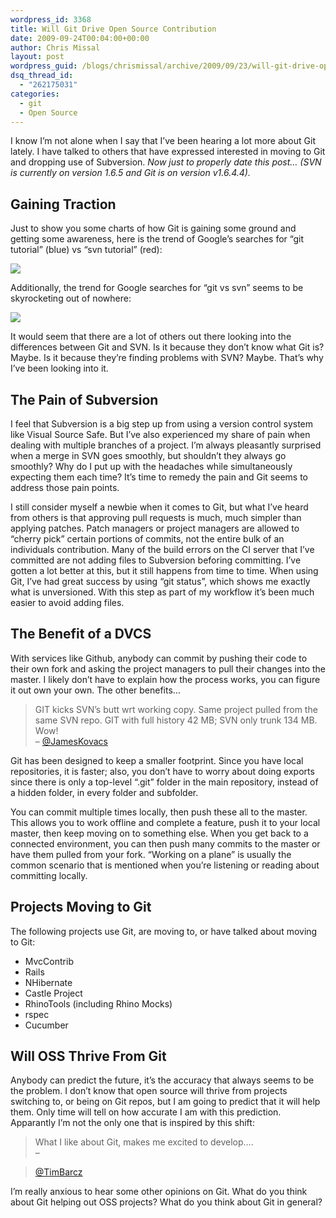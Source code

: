 ```yaml
---
wordpress_id: 3368
title: Will Git Drive Open Source Contribution
date: 2009-09-24T00:04:00+00:00
author: Chris Missal
layout: post
wordpress_guid: /blogs/chrismissal/archive/2009/09/23/will-git-drive-open-source-contribution.aspx
dsq_thread_id:
  - "262175031"
categories:
  - git
  - Open Source
---
```

I know I&#8217;m not alone when I say that I&#8217;ve been hearing a lot more about Git lately. I have talked to others that have expressed interested in moving to Git and dropping use of Subversion. _Now just to properly date this post&#8230; (SVN is currently on version 1.6.5 and Git is on version&nbsp;v1.6.4.4)._

## Gaining Traction

Just to show you some charts of how Git is gaining some ground and getting some awareness, here is the trend of Google&#8217;s searches for &#8220;git tutorial&#8221; (blue) vs &#8220;svn tutorial&#8221; (red):

![](//lostechies.com/chrismissal/files/2011/03/git-tutorial-svn-tutorial.png)

Additionally, the trend for Google searches for &#8220;git vs svn&#8221; seems to be skyrocketing out of nowhere:

![](//lostechies.com/chrismissal/files/2011/03/git-vs-svn.png)

It would seem that there are a lot of others out there looking into the differences between Git and SVN. Is it because they don&#8217;t know what Git is? Maybe. Is it because they&#8217;re finding problems with SVN? Maybe. That&#8217;s why I&#8217;ve been looking into it.

## The Pain of Subversion

I feel that Subversion is a big step up from using a version control system like Visual Source Safe. But I&#8217;ve also experienced my share of pain when dealing with multiple branches of a project. I&#8217;m always pleasantly surprised when a merge in SVN goes smoothly, but shouldn&#8217;t they always go smoothly? Why do I put up with the headaches while&nbsp;simultaneously expecting&nbsp;them each time? It&#8217;s time to remedy the pain and Git seems to address those pain points.

I still consider myself a newbie when it comes to Git, but what I&#8217;ve heard from others is that approving pull requests is much, much simpler than applying patches. Patch managers or project managers are allowed to &#8220;cherry pick&#8221; certain portions of commits, not the entire bulk of an individuals contribution. Many of the build errors on the CI server that I&#8217;ve committed are not adding files to Subversion beforing committing. I&#8217;ve gotten a lot better at this, but it still happens from time to time. When using Git, I&#8217;ve had great success by using &#8220;git status&#8221;, which shows me exactly what is unversioned. With this step as part of my workflow it&#8217;s been much easier to avoid adding files.

## The Benefit of a DVCS

With services like Github, anybody can commit by pushing their code to their own fork and asking the project managers to pull their changes into the master. I likely don&#8217;t have to explain how the process works, you can figure it out own your own. The other benefits&#8230;

> GIT kicks SVN&#8217;s butt wrt working copy. Same project pulled from the same SVN repo. GIT with full history 42 MB; SVN only trunk 134 MB. Wow!  
> &#8211; [@JamesKovacs](http://twitter.com/JamesKovacs/status/3831453052)

Git has been designed to keep a smaller footprint. Since you have local repositories, it is faster; also, you don&#8217;t have to worry about doing exports since there is only a top-level &#8220;.git&#8221; folder in the main repository, instead of a hidden folder, in&nbsp;every folder and subfolder.

You can commit multiple times locally, then push these all to the master. This allows you to work offline and complete a feature, push it to your local master, then keep moving on to something else. When you get back to a connected environment, you can then push many commits to the master or have them pulled from your fork. &#8220;Working on a plane&#8221; is usually the common scenario that is mentioned when you&#8217;re listening or reading about committing locally.

## Projects Moving to Git

The following projects use Git, are moving to, or have talked about moving to Git:

  * MvcContrib
  * Rails
  * NHibernate
  * Castle Project
  * RhinoTools (including Rhino Mocks)
  * rspec
  * Cucumber

## Will OSS Thrive From Git

Anybody can predict the future, it&#8217;s the accuracy that always seems to be the problem. I don&#8217;t know that open source will thrive from projects switching to, or being on Git repos, but I am going to predict that it will help them. Only time will tell on how accurate I am with this prediction. Apparantly I&#8217;m not the only one that is inspired by this shift:

> What I like about Git, makes me excited to develop&#8230;.  
> &#8211;
  
> [@TimBarcz](http://twitter.com/TimBarcz/statuses/3932146460) 

I&#8217;m really anxious to hear some other opinions on Git. What do you think about Git helping out OSS projects? What do you think about Git in general?